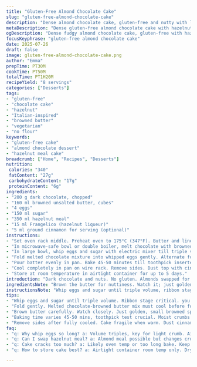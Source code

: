 ```yaml
---
title: "Gluten-Free Almond Chocolate Cake"
slug: "gluten-free-almond-chocolate-cake"
description: "Dense almond chocolate cake, gluten-free and nutty with liqueur notes. Uses bittersweet chocolate, browned butter, eggs whipped till airy, almond meal swapped with hazelnut meal, and Frangelico instead of amaretto. Baked till just set with fudgy cracks inside. Cool fully before unmolding, sprinkle with powdered sugar or cinnamon. Keeps 3-5 days at room temp. Rustic texture, rich with a hint of toasted nuts, bittersweet cocoa on top optional. Simple, no flour, no gluten, vegetarian, but contains nuts (hazelnuts)."
metaDescription: "Dense gluten-free almond chocolate cake with hazelnut meal and Frangelico. Fudgy cracks inside, browned butter, whipped eggs for airy texture, rustic and nutty."
ogDescription: "Dense fudgy almond chocolate cake, gluten-free with hazelnut crunch and Frangelico notes. Whipped eggs, browned butter, baked till moist cracks show."
focusKeyphrase: "gluten-free almond chocolate cake"
date: 2025-07-26
draft: false
image: gluten-free-almond-chocolate-cake.png
author: "Emma"
prepTime: PT30M
cookTime: PT50M
totalTime: PT1H20M
recipeYield: "8 servings"
categories: ["Desserts"]
tags:
- "gluten-free"
- "chocolate cake"
- "hazelnut"
- "Italian-inspired"
- "browned butter"
- "vegetarian"
- "no flour"
keywords:
- "gluten-free cake"
- "almond chocolate dessert"
- "hazelnut meal cake"
breadcrumb: ["Home", "Recipes", "Desserts"]
nutrition: 
 calories: "340"
 fatContent: "27g"
 carbohydrateContent: "17g"
 proteinContent: "6g"
ingredients:
- "200 g dark chocolate, chopped"
- "160 ml browned unsalted butter, cubes"
- "4 eggs"
- "150 ml sugar"
- "350 ml hazelnut meal"
- "15 ml Frangelico (hazelnut liqueur)"
- "5 ml ground cinnamon for serving (optional)"
instructions:
- "Set oven rack middle. Preheat oven to 175°C (347°F). Butter and line 20cm springform pan with parchment. Set aside."
- "In microwave-safe bowl or double boiler, melt chocolate with browned butter. Let cool slightly."
- "In large bowl, whip eggs and sugar with electric mixer till triple volume and ribbons form."
- "Fold melted chocolate mixture into whipped eggs gently. Alternate folding in hazelnut meal and Frangelico. Careful not to deflate airiness."
- "Pour batter evenly in pan. Bake 45-50 minutes till toothpick inserted has moist crumbs, not clean."
- "Cool completely in pan on wire rack. Remove sides. Dust top with cinnamon if desired."
- "Store at room temperature in airtight container for up to 5 days."
introduction: "Dark chocolate and nuts. No gluten. Almonds swapped for hazelnuts this time. Adds toasted flavor and crunch. Slightly more eggs, whipped strong, eggs sugar fluff. Butter browned, nutty flavor, melts shiny with the chocolate. Frangelico over amaretto, deeper, hazelnut layer. Bake til cracks show but not dry. Cool slow. Dust cinnamon, or leave naked, dusty cracked top. Simple ingredients. No flour. No fuss. Dense moist crumb. Not chewy but tender with bit of crunch from hazelnuts. Fudgy inside, yet light enough to slice. Room temp savoring only, fridge ruins texture. Store airtight. Rustic, homey, comforting. Chocolate, nuts, little booze, no gluten."
ingredientsNote: "Brown the butter for nuttiness. Watch it; just golden, not burnt. Using hazelnut meal instead of almond meal changes texture, gives crunch, toasted hints. Frangelico is a hazelnut liqueur that replaces amaretto. If unavailable, try another nut liqueur or omit entirely. Sugar measurement increased slightly; gives thicker whip in eggs, firmer structure. More eggs for better lift, volume. Chocolate: use good quality dark, 60-70% cocoa minimum. Parchment lining prevents sticking and helps unmold easily. Cinnamon dust optional but adds warm spice and visual contrast. Store in cool dry place. Avoid fridge; cake stiffens and dryness sets."
instructionsNote: "Whip eggs and sugar until triple volume, ribbon stage—critical for light crumb. Fold in melted chocolate-butter mix gently; keep air inside. Alternate dry nuts and liqueur to spread moisture evenly, prevent clumping. Don’t overmix. Bake time varies 45-50 mins; toothpick test crucial. Should come out with moist crumbs, not clean, to keep fudgy center. Cooling fully in pan maintains shape. Removing too soon risks breaking apart. Dust surface after unmolding, not before. Slice with serrated knife for clean cuts. Can be served slightly warmed or room temp. Leftovers wrapped airtight on counter. No refrigeration to keep texture intact. Expect a rustic, cracked top and moist dense inside."
tips:
- "Whip eggs and sugar until triple volume. Ribbon stage critical. you want airy batter to lighten dense nuts + chocolate. Use electric mixer, speed matters. Stop once ribbons hold. Overwhip? Tough texture, underwhip? Dense."
- "Fold gently. Melted chocolate-browned butter mix must cool before folding. Too hot kills air in eggs. Alternate folding hazelnut meal + Frangelico in slow gentle folds. Avoid deflating. Mixed batter keeps lightness but nutty density."
- "Brown butter carefully. Watch closely. Just golden, small browned specks, nutty aroma. Burnt butter ruins flavor bitter. Let cool before mixing or melts egg air. Use measure to keep right milk fat, 160 ml cubed is target."
- "Baking time varies 45-50 mins, toothpick test crucial. Moist crumbs cling - cake fudgy inside with cracks on top. Not clean or dry. Opening oven early loses humidity, cracks deepen but dry out. Cooling in pan maintains shape + moisture."
- "Remove sides after fully cooled. Cake fragile when warm. Dust cinnamon after unmolding, adds warm spice contrast. Slice with serrated knife for clean cuts without tearing crumb. Store airtight room temp only, fridge stiffens and dries cake."
faq:
- "q: Why whip eggs so long? a: Volume triples, key for light crumb. Air trapped lifts dense nuts. Skip or shorten whipping, dense texture, flat cake. Beat eggs at high speed. Eggs + sugar peak ribbon = batter ready."
- "q: Can I swap hazelnut meal? a: Almond meal possible but changes crunch + flavor. Hazelnut adds toasted taste. If no Frangelico, other nut liqueurs work or skip. Liqueur adds moisture + layer, omit with slight texture change."
- "q: Cake cracks too much? a: Likely oven temp or too long bake. Keep at 175°C. Check 45 mins toothpick test keeps moist crumbs not clean. Cracks come from fudgy interior shrinking slowly. Overbake = dry + large cracks."
- "q: How to store cake best? a: Airtight container room temp only. Dry cool place. Fridge ruins texture, stiff and dry. Wrap airtight to avoid air exposure. Can last 3-5 days. Avoid plastic wrap directly on cake surface."

---
```

